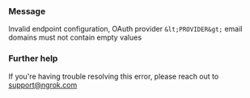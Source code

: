 
### Message
Invalid endpoint configuration, OAuth provider `&lt;PROVIDER&gt;` email domains must not contain empty values

### Further help
If you're having trouble resolving this error, please reach out to [support@ngrok.com](mailto:support@ngrok.com?subject=Help%20with%20ERR_NGROK_1652)

